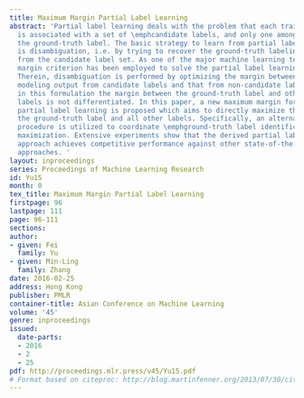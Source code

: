 ```yaml
---
title: Maximum Margin Partial Label Learning
abstract: 'Partial label learning deals with the problem that each training example
  is associated with a set of \emphcandidate labels, and only one among the set is
  the ground-truth label. The basic strategy to learn from partial label examples
  is disambiguation, i.e. by trying to recover the ground-truth labeling information
  from the candidate label set. As one of the major machine learning techniques, maximum
  margin criterion has been employed to solve the partial label learning problem.
  Therein, disambiguation is performed by optimizing the margin between the maximum
  modeling output from candidate labels and that from non-candidate labels. However,
  in this formulation the margin between the ground-truth label and other candidate
  labels is not differentiated. In this paper, a new maximum margin formulation for
  partial label learning is proposed which aims to directly maximize the margin between
  the ground-truth label and all other labels. Specifically, an alternating optimization
  procedure is utilized to coordinate \emphground-truth label identification and \emphmargin
  maximization. Extensive experiments show that the derived partial label learning
  approach achieves competitive performance against other state-of-the-art comparing
  approaches. '
layout: inproceedings
series: Proceedings of Machine Learning Research
id: Yu15
month: 0
tex_title: Maximum Margin Partial Label Learning
firstpage: 96
lastpage: 111
page: 96-111
sections: 
author:
- given: Fei
  family: Yu
- given: Min-Ling
  family: Zhang
date: 2016-02-25
address: Hong Kong
publisher: PMLR
container-title: Asian Conference on Machine Learning
volume: '45'
genre: inproceedings
issued:
  date-parts:
  - 2016
  - 2
  - 25
pdf: http://proceedings.mlr.press/v45/Yu15.pdf
# Format based on citeproc: http://blog.martinfenner.org/2013/07/30/citeproc-yaml-for-bibliographies/
---
```

